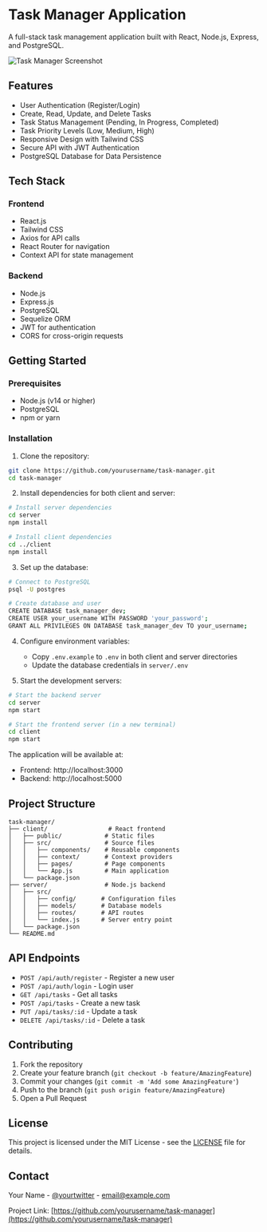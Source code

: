 # Task Manager Application

A full-stack task management application built with React, Node.js, Express, and PostgreSQL.

![Task Manager Screenshot](screenshot.png)

## Features

- User Authentication (Register/Login)
- Create, Read, Update, and Delete Tasks
- Task Status Management (Pending, In Progress, Completed)
- Task Priority Levels (Low, Medium, High)
- Responsive Design with Tailwind CSS
- Secure API with JWT Authentication
- PostgreSQL Database for Data Persistence

## Tech Stack

### Frontend
- React.js
- Tailwind CSS
- Axios for API calls
- React Router for navigation
- Context API for state management

### Backend
- Node.js
- Express.js
- PostgreSQL
- Sequelize ORM
- JWT for authentication
- CORS for cross-origin requests

## Getting Started

### Prerequisites
- Node.js (v14 or higher)
- PostgreSQL
- npm or yarn

### Installation

1. Clone the repository:
```bash
git clone https://github.com/yourusername/task-manager.git
cd task-manager
```

2. Install dependencies for both client and server:
```bash
# Install server dependencies
cd server
npm install

# Install client dependencies
cd ../client
npm install
```

3. Set up the database:
```bash
# Connect to PostgreSQL
psql -U postgres

# Create database and user
CREATE DATABASE task_manager_dev;
CREATE USER your_username WITH PASSWORD 'your_password';
GRANT ALL PRIVILEGES ON DATABASE task_manager_dev TO your_username;
```

4. Configure environment variables:
   - Copy `.env.example` to `.env` in both client and server directories
   - Update the database credentials in `server/.env`

5. Start the development servers:
```bash
# Start the backend server
cd server
npm start

# Start the frontend server (in a new terminal)
cd client
npm start
```

The application will be available at:
- Frontend: http://localhost:3000
- Backend: http://localhost:5000

## Project Structure

```
task-manager/
├── client/                 # React frontend
│   ├── public/            # Static files
│   ├── src/               # Source files
│   │   ├── components/    # Reusable components
│   │   ├── context/       # Context providers
│   │   ├── pages/         # Page components
│   │   └── App.js         # Main application
│   └── package.json
├── server/                # Node.js backend
│   ├── src/
│   │   ├── config/       # Configuration files
│   │   ├── models/       # Database models
│   │   ├── routes/       # API routes
│   │   └── index.js      # Server entry point
│   └── package.json
└── README.md
```

## API Endpoints

- `POST /api/auth/register` - Register a new user
- `POST /api/auth/login` - Login user
- `GET /api/tasks` - Get all tasks
- `POST /api/tasks` - Create a new task
- `PUT /api/tasks/:id` - Update a task
- `DELETE /api/tasks/:id` - Delete a task

## Contributing

1. Fork the repository
2. Create your feature branch (`git checkout -b feature/AmazingFeature`)
3. Commit your changes (`git commit -m 'Add some AmazingFeature'`)
4. Push to the branch (`git push origin feature/AmazingFeature`)
5. Open a Pull Request

## License

This project is licensed under the MIT License - see the [LICENSE](LICENSE) file for details.

## Contact

Your Name - [@yourtwitter](https://twitter.com/yourtwitter) - email@example.com

Project Link: [https://github.com/yourusername/task-manager](https://github.com/yourusername/task-manager) 